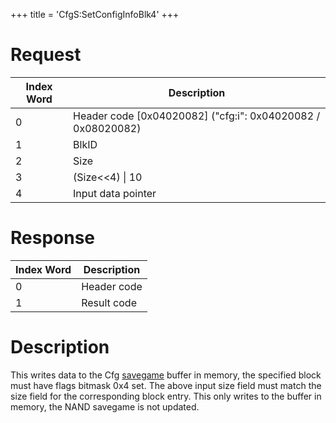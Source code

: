 +++
title = 'CfgS:SetConfigInfoBlk4'
+++

# Request

| Index Word | Description                                                   |
|------------|---------------------------------------------------------------|
| 0          | Header code \[0x04020082\] ("cfg:i": 0x04020082 / 0x08020082) |
| 1          | BlkID                                                         |
| 2          | Size                                                          |
| 3          | (Size\<\<4) \| 10                                             |
| 4          | Input data pointer                                            |

# Response

| Index Word | Description |
|------------|-------------|
| 0          | Header code |
| 1          | Result code |

# Description

This writes data to the Cfg [savegame](Config_Savegame "wikilink")
buffer in memory, the specified block must have flags bitmask 0x4 set.
The above input size field must match the size field for the
corresponding block entry. This only writes to the buffer in memory, the
NAND savegame is not updated.